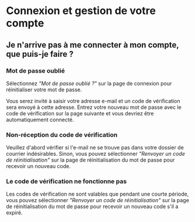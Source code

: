 # Connexion et gestion de votre compte

## Je n'arrive pas à me connecter à mon compte, que puis-je faire ?

### Mot de passe oublié

Sélectionnez *"Mot de passe oublié ?"* sur la page de connexion pour réinitialiser votre mot de passe.

Vous serez invité à saisir votre adresse e-mail et un code de vérification sera envoyé à cette adresse. Entrez votre nouveau mot de passe avec le code de vérification sur la page suivante et vous devriez être automatiquement connecté.

### Non-réception du code de vérification

Veuillez d'abord vérifier si l'e-mail ne se trouve pas dans votre dossier de courrier indésirables. Sinon, vous pouvez sélectionner *"Renvoyer un code de réinitialisation"* sur la page de réinitialisation du mot de passe pour recevoir un nouveau code.

### Le code de vérification ne fonctionne pas

Les codes de vérification ne sont valables que pendant une courte période, vous pouvez sélectionner *"Renvoyer un code de réinitialisation"* sur la page de réinitialisation du mot de passe pour recevoir un nouveau code s'il a expiré.